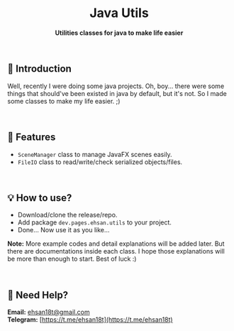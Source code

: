 <h1 align="center">Java Utils</h1>
<div align="center">
  <strong>Utilities classes for java to make life easier</strong>
</div>

&nbsp;
## 💠 Introduction
Well, recently I were doing some java projects. Oh, boy... there were some things that should've been existed in java by default, but it's not. So I made some classes to make my life easier. ;)

&nbsp;
&nbsp;
## 📜 Features
- `SceneManager` class to manage JavaFX scenes easily.
- `FileIO` class to read/write/check serialized objects/files.

&nbsp;
&nbsp;
## 💡 How to use?
- Download/clone the release/repo.
- Add package `dev.pages.ehsan.utils` to your project.
- Done... Now use it as you like...

**Note:** More example codes and detail explanations will be added later. But there are documentations inside each class. I hope those explanations will be more than enough to start. Best of luck :)

&nbsp;
&nbsp;
## 🔆 Need Help?
**Email:** [ehsan18t@gmail.com](mailto:ehsan18t@gmail.com)\
**Telegram:** [https://t.me/ehsan18t](https://t.me/ehsan18t)

